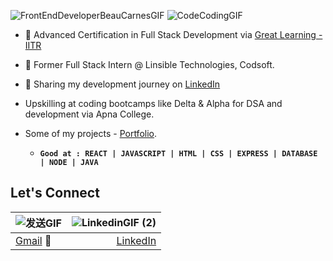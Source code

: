 ![FrontEndDeveloperBeauCarnesGIF](https://github.com/DhananjayGoyalGL/DhananjayGoyalGL/assets/113744303/29a252f7-b5ac-40e2-81da-c53e1214483e)
![CodeCodingGIF](https://github.com/DhananjayGoyalGL/DhananjayGoyalGL/assets/113744303/2955c814-1c50-41ba-bfd8-f0bc9f793755)



- 🌟 Advanced Certification in Full Stack Development via [Great Learning - IITR](https://eportfolio.mygreatlearning.com/dhananjay-goyal)
- 🚀 Former Full Stack Intern @ Linsible Technologies, Codsoft.
- 📸 Sharing my development journey on [LinkedIn](https://www.linkedin.com/in/dhananjaygoyal/)
- Upskilling at coding bootcamps like Delta & Alpha for DSA and development via Apna College.
- Some of my projects - [Portfolio](https://aquamarine-hotteok-af3024.netlify.app/).
  
    - **```Good at : REACT | JAVASCRIPT | HTML | CSS | EXPRESS | DATABASE | NODE | JAVA```**
      
## Let's Connect
| ![发送GIF](https://github.com/DhananjayGoyalGL/DhananjayGoyalGL/assets/113744303/ccc7727d-cbd2-48e0-9dda-e0ee010ed428) | ![LinkedinGIF (2)](https://github.com/DhananjayGoyalGL/DhananjayGoyalGL/assets/113744303/b1347d95-e093-4671-95be-b2922d5006af) | 
| :-- | --: |
| [Gmail](1406dhananjay@gmail.com) 📩 | [LinkedIn](https://www.linkedin.com/in/dhananjaygoyal/) |


